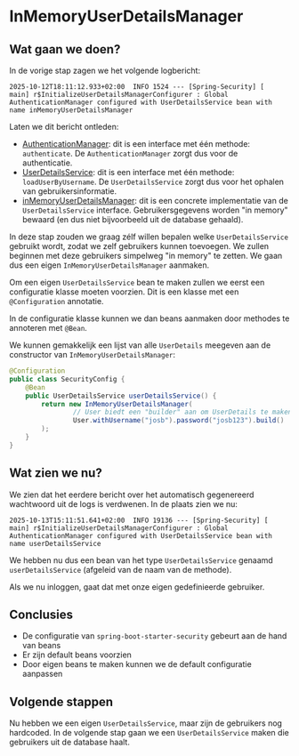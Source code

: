 # InMemoryUserDetailsManager

## Wat gaan we doen?

In de vorige stap zagen we het volgende logbericht:

```
2025-10-12T18:11:12.933+02:00  INFO 1524 --- [Spring-Security] [           main] r$InitializeUserDetailsManagerConfigurer : Global AuthenticationManager configured with UserDetailsService bean with name inMemoryUserDetailsManager
```

Laten we dit bericht ontleden:

- [AuthenticationManager](https://docs.spring.io/spring-security/site/docs/current/api/org/springframework/security/authentication/AuthenticationManager.html): dit is een interface met één methode: `authenticate`. De `AuthenticationManager` zorgt dus voor de authenticatie.
- [UserDetailsService](https://docs.spring.io/spring-security/site/docs/current/api/org/springframework/security/core/userdetails/UserDetailsService.html): dit is een interface met één methode:
  `loadUserByUsername`. De `UserDetailsService` zorgt dus voor het ophalen van
  gebruikersinformatie.
- [inMemoryUserDetailsManager](https://docs.spring.io/spring-security/site/docs/current/api/org/springframework/security/provisioning/InMemoryUserDetailsManager.html): dit is een concrete implementatie van de
  `UserDetailsService` interface. Gebruikersgegevens worden "in memory" bewaard
  (en dus niet bijvoorbeeld uit de database gehaald).

In deze stap zouden we graag zélf willen bepalen welke `UserDetailsService`
gebruikt wordt, zodat we zelf gebruikers kunnen toevoegen. We zullen beginnen
met deze gebruikers simpelweg "in memory" te zetten. We gaan dus een eigen
`InMemoryUserDetailsManager` aanmaken.

Om een eigen `UserDetailsService` bean te maken zullen we eerst een configuratie
klasse moeten voorzien. Dit is een klasse met een `@Configuration` annotatie.

In de configuratie klasse kunnen we dan beans aanmaken door methodes te annoteren
met `@Bean`.

We kunnen gemakkelijk een lijst van alle `UserDetails` meegeven aan de constructor
van `InMemoryUserDetailsManager`:

```java
@Configuration
public class SecurityConfig {
    @Bean
    public UserDetailsService userDetailsService() {
        return new InMemoryUserDetailsManager(
                // User biedt een "builder" aan om UserDetails te maken
                User.withUsername("josb").password("josb123").build()
        );
    }
}
```

## Wat zien we nu?

We zien dat het eerdere bericht over het automatisch gegenereerd wachtwoord uit de
logs is verdwenen. In de plaats zien we nu:

```
2025-10-13T15:11:51.641+02:00  INFO 19136 --- [Spring-Security] [           main] r$InitializeUserDetailsManagerConfigurer : Global AuthenticationManager configured with UserDetailsService bean with name userDetailsService
```

We hebben nu dus een bean van het type `UserDetailsService` genaamd `userDetailsService` (afgeleid van de naam van de methode).

Als we nu inloggen, gaat dat met onze eigen gedefinieerde gebruiker.

## Conclusies

- De configuratie van `spring-boot-starter-security` gebeurt aan de hand van beans
- Er zijn default beans voorzien
- Door eigen beans te maken kunnen we de default configuratie aanpassen

## Volgende stappen

Nu hebben we een eigen `UserDetailsService`, maar zijn de gebruikers nog
hardcoded. In de volgende stap gaan we een `UserDetailsService` maken die
gebruikers uit de database haalt.
